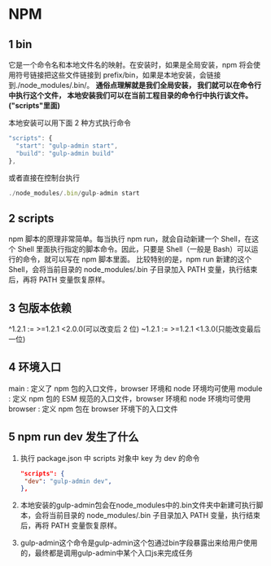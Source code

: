 # NPM

## 1 bin

它是一个命令名和本地文件名的映射。在安装时，如果是全局安装，npm 将会使用符号链接把这些文件链接到 prefix/bin，如果是本地安装，会链接到./node_modules/.bin/。
**通俗点理解就是我们全局安装， 我们就可以在命令行中执行这个文件， 本地安装我们可以在当前工程目录的命令行中执行该文件。("scripts"里面)**

本地安装可以用下面 2 种方式执行命令

```js
"scripts": {
  "start": "gulp-admin start",
  "build": "gulp-admin build"
},
```

或者直接在控制台执行

```js
./node_modules/.bin/gulp-admin start
```

## 2 scripts

npm 脚本的原理非常简单。每当执行 npm run，就会自动新建一个 Shell，在这个 Shell 里面执行指定的脚本命令。因此，只要是 Shell（一般是 Bash）可以运行的命令，就可以写在 npm 脚本里面。
比较特别的是，npm run 新建的这个 Shell，会将当前目录的 node_modules/.bin 子目录加入 PATH 变量，执行结束后，再将 PATH 变量恢复原样。

## 3 包版本依赖

^1.2.1 := >=1.2.1 <2.0.0(可以改变后 2 位)
~1.2.1 := >=1.2.1 <1.3.0(只能改变最后一位)

## 4 环境入口

main : 定义了 npm 包的入口文件，browser 环境和 node 环境均可使用
module : 定义 npm 包的 ESM 规范的入口文件，browser 环境和 node 环境均可使用
browser : 定义 npm 包在 browser 环境下的入口文件

## 5 npm run dev 发生了什么

1. 执行 package.json 中 scripts 对象中 key 为 dev 的命令

   ```json
   "scripts": {
    "dev": "gulp-admin dev",
   },
   ```

2. 本地安装的gulp-admin包会在node_modules中的.bin文件夹中新建可执行脚本，会将当前目录的 node_modules/.bin 子目录加入 PATH 变量，执行结束后，再将 PATH 变量恢复原样。
3. gulp-admin这个命令是gulp-admin这个包通过bin字段暴露出来给用户使用的，最终都是调用gulp-admin中某个入口js来完成任务
